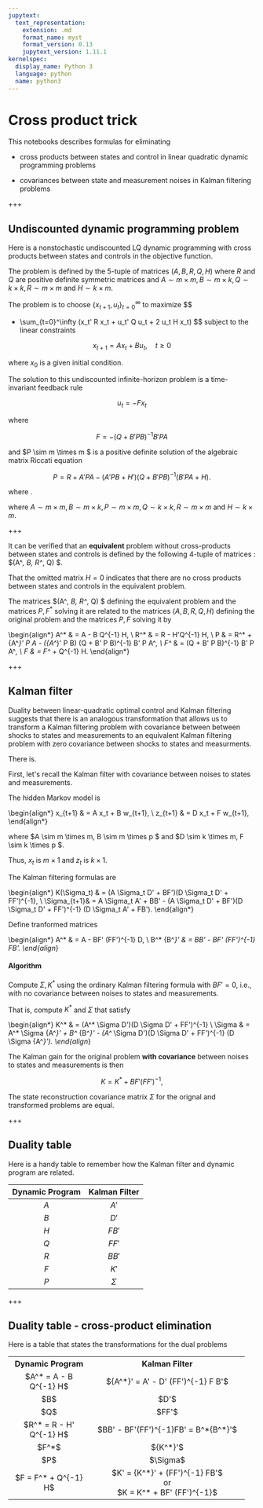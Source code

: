 ```yaml
---
jupytext:
  text_representation:
    extension: .md
    format_name: myst
    format_version: 0.13
    jupytext_version: 1.11.1
kernelspec:
  display_name: Python 3
  language: python
  name: python3
---
```


# Cross product trick

This notebooks describes formulas for eliminating 

  * cross products between states and control in linear quadratic dynamic programming  problems
  
  * covariances between state and measurement noises in  Kalman filtering  problems

+++

## Undiscounted dynamic programming problem

Here is a nonstochastic undiscounted LQ dynamic programming with cross products between
states and controls in the objective function.



The problem is defined by the 5-tuple of matrices $(A, B, R, Q, H)$
where  $R$ and $Q$ are positive definite symmetric matrices and 
$A \sim m \times m, B \sim m \times k,  Q \sim k \times k, R \sim m \times m$ and $H \sim k \times m$.


The problem is to choose $\{x_{t+1}, u_t\}_{t=0}^\infty$ to maximize 
$$
 - \sum_{t=0}^\infty (x_t' R x_t + u_t' Q u_t + 2 u_t H x_t) 
 $$
subject to the linear constraints 

$$ x_{t+1} = A x_t + B u_t,  \quad t \geq 0 $$

where $x_0$ is a given initial condition. 

The solution to this undiscounted infinite-horizon problem is a time-invariant feedback rule  

$$ u_t  = -F x_t $$

where

$$ F = -(Q + B'PB)^{-1} B'PA $$

and  $P \sim m \times m $ is a positive definite solution of the algebraic matrix Riccati equation

$$ P = R + A'PA - (A'PB + H')(Q + B'PB)^{-1}(B'PA + H).
$$

where .

where $A \sim m \times m, B \sim m \times k, P \sim m \times m, Q \sim k \times k, R \sim m \times m$ and $H \sim k \times m$.

+++

It can be verified that an **equivalent** problem without cross-products between states and controls
is  defined by  the following 4-tuple
of matrices : $(A^*, B, R^*, Q) $. 

That the omitted matrix $H=0$ indicates that there are no cross products between states and controls
in the equivalent problem. 

The matrices $(A^*, B, R^*, Q) $ defining the  equivalent problem and the matrices $P, F^*$ solving it are  related to the matrices $(A, B, R, Q, H)$ defining the original problem  and the matrices $P, F$ solving it by 

\begin{align*}
A^* & = A - B Q^{-1} H, \\
R^* & = R - H'Q^{-1} H, \\
P & = R^* + {A^*}' P A - ({A^*}' P B) (Q + B' P B)^{-1} B' P A^*, \\
F^* & = (Q + B' P B)^{-1} B' P A^*, \\
F & = F^* + Q^{-1} H.
\end{align*}

+++

## Kalman filter

Duality between linear-quadratic optimal control and Kalman filtering suggests that there
is an analogous transformation that allows us to transform a Kalman filtering problem
with covariance between between shocks to states and measurements to an equivalent
Kalman filtering problem with zero covariance between shocks to states and measurments.

There is.



First, let's recall the Kalman filter with covariance between noises to states and measurements.

The hidden Markov model is 

\begin{align*}
x_{t+1} & = A x_t + B w_{t+1},  \\
z_{t+1} & = D x_t + F w_{t+1},  
\end{align*}

where $A \sim m \times m, B \sim m \times p $ and $D \sim k \times m, F \sim k \times p $.

Thus, $x_t$ is $m \times 1$ and $z_t$ is $k \times 1$. 

The Kalman  filtering formulas are 


\begin{align*}
K(\Sigma_t) & = (A \Sigma_t D' + BF')(D \Sigma_t D' + FF')^{-1}, \\
\Sigma_{t+1}&  = A \Sigma_t A' + BB' - (A \Sigma_t D' + BF')(D \Sigma_t D' + FF')^{-1} (D \Sigma_t A' + FB').
\end{align*}
 

Define   tranformed matrices

\begin{align*}
A^* & = A - BF' (FF')^{-1} D, \\
B^* {B^*}' & = BB' - BF' (FF')^{-1} FB'.
\end{align*}

#### Algorithm


Compute $\Sigma, K^*$ using the ordinary Kalman filtering  formula with $BF' = 0$, i.e.,
with no covariance between noises to  states and  measurements. 

That is, compute  $K^*$ and $\Sigma$ that  satisfy

\begin{align*}
K^* & = (A^* \Sigma D')(D \Sigma D' + FF')^{-1} \\
\Sigma & = A^* \Sigma {A^*}' + B^* {B^*}' - (A^* \Sigma D')(D \Sigma D' + FF')^{-1} (D \Sigma {A^*}').
\end{align*}

The Kalman gain for the original problem **with covariance** between noises to states and measurements is then

$$
K = K^* + BF' (FF')^{-1},
$$

The state reconstruction covariance matrix $\Sigma$ for the orignal and transformed problems are equal.

+++

## Duality table

Here is a handy table to remember how the Kalman filter and dynamic program are related.


|Dynamic Program|  Kalman Filter |
|:-------------:|:--------:|
|      $A$      |   $A'$   |
|      $B$      |   $D'$   |
|      $H$      |   $FB'$  |
|      $Q$      |   $FF'$  |
|      $R$      |   $BB'$  |
|      $F$      |   $K'$   |
|      $P$      | $\Sigma$ |

+++

## Duality table - cross-product elimination

Here is a table that states the transformations for the dual problems


<table>
    <tr>
	    <th width = 150><center>Dynamic Program</center></th> 
        <th width = 300><center>Kalman Filter</center></th>
	</tr>
    <tr>
        <td><center>$A^* = A - B Q^{-1} H$</center></td> 
        <td><center>${A^*}' = A' - D' (FF')^{-1} F B'$</center></td>
	</tr>
    <tr>
        <td><center>$B$</center></td> 
        <td><center>$D'$</center></td>
	</tr>
    <tr>
        <td><center>$Q$</center></td> 
        <td><center>$FF'$</center></td>
	</tr>
    <tr>
        <td><center>$R^* = R - H' Q^{-1} H$</center></td> 
        <td><center>$BB' - BF'(FF')^{-1}FB' = B^*{B^*}'$</center></td>
	</tr>
    <tr>
        <td><center>$F^*$</center></td> 
        <td><center>${K^*}'$</center></td>
	</tr>
    <tr>
        <td><center>$P$</center></td> 
        <td><center>$\Sigma$</center></td>
	</tr>
    <tr>
        <td><center>$F = F^* + Q^{-1} H$</center></td> 
        <td><center>$K' = {K^*}' + (FF')^{-1} FB'$ <br/> or <br/> $K = K^* + BF' (FF')^{-1}$</center></td>
	</tr>
</table>


```{code-cell} ipython3

```
